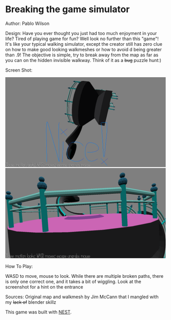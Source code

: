 # Breaking the game simulator

Author: Pablo Wilson

Design: Have you ever thought you just had too much enjoyment in your life? Tired of playing game for fun? Well look no further than this "game"! It's like your typical walking simulator, except the creator still has zero clue on how to make good looking walkmeshes or how to avoid d being greater than .9! The objective is simple, try to break away from the map as far as you can on the hidden invisible walkway. Think of it as a <s>bug</s> puzzle hunt:)

Screen Shot:

![Screen Shot](screenshot.png)
![Screen Shot2](screenshot2.png)

How To Play:

WASD to move, mouse to look. While there are multiple broken paths, there is only one correct one, and it takes a bit of wiggling. Look at the screenshot for a hint on the entrance

Sources: Original map and walkmesh by Jim McCann that I mangled with my <s>lack of</s> blender skillz

This game was built with [NEST](NEST.md).


